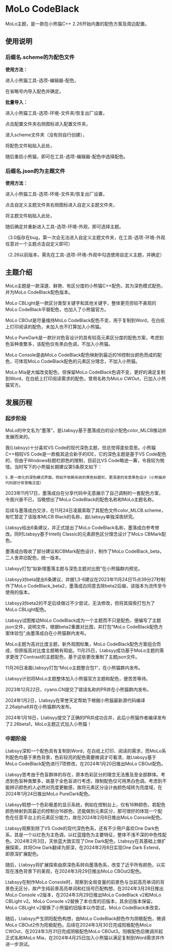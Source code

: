 # MoLo CodeBlack

MoLo主题，是一款在小熊猫C++ 2.26开始内置的配色方案及周边配置。

## 使用说明

### 后缀名.scheme的为配色文件

**使用方法：**

进入小熊猫工具-选项-编辑器-配色，

在省略号内导入配色并确定。

**批量导入：**

进入小熊猫工具-选项-环境-文件夹/恢复出厂设置，

点击配置文件夹右侧图标进入配置文件夹，

进入scheme文件夹（没有则自行创建），

将配色文件粘贴入此处，

随后重启小熊猫，即可在工具-选项-编辑器-配色中选择配色。

### 后缀名.json的为主题文件

**使用方法：**

进入小熊猫工具-选项-环境-文件夹/恢复出厂设置，

点击自定义主题文件夹右侧图标进入自定义主题文件夹，

将主题文件粘贴入此处，

随后确定并重新进入工具-选项-环境-外观，即可选择主题。

（3.0版存在bug，第一次会无法进入自定义主题文件夹，在工具-选项-环境-外观任意对一个主题点击自定义即可）

（2.26以前版本，需先在工具-选项-环境-外观中勾选使用自定义主题，并确定）

## 主题介绍
MoLo主题是一款深邃、鲜艳、有区分度的小熊猫C++配色，其为深色模式配色，并为MoLo CodeBlack配色版本。

MoLo CBLight是一款区分类型关键字和其他关键字，整体更亮但较不美观的MoLo CodeBlack平替配色，也加入了小熊猫官方。

MoLo CBOut是尽量维持MoLo CodeBlack配色不变，用于复制到Word，在白纸上打印阅读的配色，未加入也不打算加入小熊猫。

MoLo PureDark是一款针对色盲设计的具有较高元素区分度的配色方案，考虑到色盲种类繁多，该配色仅有黑白色调，不加入小熊猫。

MoLo Console是由MoLo CodeBlack配色映射到最近的16控制台颜色而成的配色，可体现MoLo CodeBlack配色的元素区分理念，不加入小熊猫。

MoLo Mia是大幅改变配色，但保留MoLo CodeBlack色调不变，更好的满足复制到Word，在白纸上打印阅读需求的配色，曾用名称为MoLo CWOut，已加入小熊猫官方。

## 发展历程

### 起步阶段
MoLo的中文名为“墨落”，是Ltabsyy基于墨落成白的设计配色color_MLCB推动并发展而来的。

我(Ltabsyy)十分喜欢VS Code的现代深色主题，但总觉得差些意思。小熊猫C++相较VS Code是一款极其适合新手的IDE，它的深色主题是基于VS Code配色的，但由于Windows标题栏颜色的限制，目前比VS Code略逊一筹，令我较为惋惜。当时写下的小熊猫长期建议第5条原文如下：

`5.更一体化的深色模式界面，例如不依赖系统的黑色标题栏，更深邃的背景黑色设计（小熊猫非代码部分背景略泛蓝）`

2023年11月17日，墨落成白在分享代码中无意展示了自己调制的一套配色方案，令我兴奋不已，当晚想出了MoLo CodeBlack的配色名称和MoLo主题名称。

后续与墨落成白交涉，在11月24日凌晨索取了其配色文件color_MLCB.scheme，匆忙暂定了该版本MLCB Black的名称，由Ltabsyy单独深夜研究。

Ltabsyy给出6条建议，并正式提出了MoLo CodeBlack名称，墨落成白参考修改。同时Ltabsyy基于Intellij Classic的元素颜色区分理念设计了MoLo CBMark配色。

墨落成白吸收了部分建议和CBMark配色设计，制作了MoLo CodeBlack_beta，二人舍弃旧配色，统一版本。

Ltabsyy打包“拟新增墨落主题与深色主题对比图”在小熊猫群内预览。

Ltabsyy对beta提出6条建议，并据1,3-6建议在2023年11月24日15点39分27秒制作了MoLo CodeBlack_beta2，墨落成白同意去除beta2后缀，该版本为流传至今使用的版本。

Ltabsyy对beta2的不足后续做过不少尝试，无法修改，但将其探索打包为了MoLo CBLight配色。

Ltabsyy试图推动MoLo CodeBlack成为一个主题而不只是配色，便编写了主题json文件，说明文件，根据beta2重置对比图，并打包“MoLo CodeBlack配色方案体验包”,由墨落成白在小熊猫群内发布。

MoLo主题为高对比度主题，新外观图标集，MoLo CodeBlack配色方案组合而成，但原版高对比度主题略有瑕疵。11月25日，Ltabsyy成功基于MoLo主题的需求更改了Contrast的主题配色，基于这些更改重制了主题json文件。

11月26日凌晨Ltabsyy打包“MoLo主题整合包1”，在小熊猫群内发布。

Ltabsyy计划将MoLo主题整体加入小熊猫官方主题和配色，便苦苦等待。

2023年12月22日，cyano.CN提交了错误名称的PR并在小熊猫群内发布。

2024年1月2日，Ltabsyy在荣誉天定帮助下根据小熊猫最新源代码编译2.26alpha8并在小熊猫群内发布。

2024年1月18日，Ltabsyy提交了正确的PR并成功合并，此后小熊猫作者编译发布了2.26beta1，MoLo主题正式加入小熊猫！

### 中期阶段
Ltabsyy深知一个配色具有复制到Word，在白纸上打印、阅读的需求，而MoLo系列配色均基于黑色背景，色彩较亮的配色需要微调才可看清，故Ltabsyy基于MoLo CodeBlack配色进行7项修改，在2024年1月20日推出MoLo CBOut配色。

Ltabsyy思考由于色盲群体的存在，原本色彩区分的理念无法惠及至全部群体。考虑到色盲种类繁多，故基于全色盲进行考虑，限制配色仅可用黑白色调。考虑到不能辨识颜色的人必然对亮度更敏感，故将元素区分设计由颜色域转为亮度域，在2024年1月24日推出MoLo PureDark配色。

Ltabsyy假想一个色彩极差的显示系统，例如在控制台上，仅有16种颜色，若配色颜色映射到其最近的控制台16颜色，还能做到元素区分，那可很好的体现一个配色在任意平台上的元素区分能力，故在2024年2月8日推出MoLo Console配色。

Ltabsyy观察到除了VS Code的现代深色色系，还有不少用户喜欢One Dark色系，其是一个以红色为主色调，以红蓝撞色为主要特征，整体不浅不深的中色性配色。2024年2月3日，天依蓝大致实现了One Dark配色，Ltabsyy在其基础上做扩展探索，并将One Dark翻译为原深，在2024年2月8日实现One Dark Extend，即原深扩展配色。

随后，Ltabsyy将扩展探索由原深色系转向墨落色系，改变了近乎所有颜色，以实现在浅色背景下的美观，在2024年3月29日推出MoLo CBOut2配色。

Ltabsyy在制作MoLo Console时，观察到全局变量的前景色与当前高亮单词的背景色无区分，故产生纯前景高亮单词和红括号匹配构想，在2024年3月28日推出MoLo Console v2版本，在2024年3月29日推出MoLo CodeBlack v2和MoLo CBLight v2。MoLo Console v2替换了本仓库的旧版本，其余旧版本保留。MoLo CBLight v2替换了小熊猫的旧版本以作尝试，MoLo CodeBlack未改变。

随后，Ltabsyy产生阴阳配色构想，由MoLo CodeBlack颜色作为阴极配色，微调MoLo CBOut2作为阳极配色。后续在2024年3月30日完成阳极配色MoLo CWOut，在2024年3月31日完成阴极配色MoLo CBOut3。阳极配色后微调并起正式名称MoLo Mia，在2024年4月25日加入小熊猫以满足复制到Word需求并作进一步测试。
